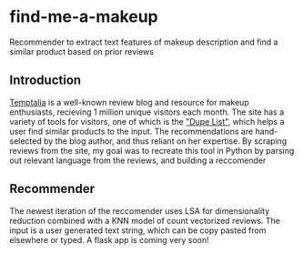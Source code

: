 # find-me-a-makeup
Recommender to extract text features of makeup description and find a similar product based on prior reviews

## Introduction

[Temptalia](https://www.temptalia.com/) is a well-known review blog and resource for makeup enthusiasts, recieving 1 million unique visitors each month. The site has a variety of tools for visitors, one of which is the ["Dupe List"](https://www.temptalia.com/makeup-dupe-list/), which helps a user find similar products to the input. The recommendations are hand-selected by the blog author, and thus reliant on her expertise. By scraping reviews from the site, my goal was to recreate this tool in Python by parsing out relevant language from the reviews, and building a reccomender

## Recommender

The newest iteration of the reccomender uses LSA for dimensionality reduction combined with a KNN model of count vectorized reviews. The input is a user generated text string, which can be copy pasted from elsewhere or typed. A flask app is coming very soon!


